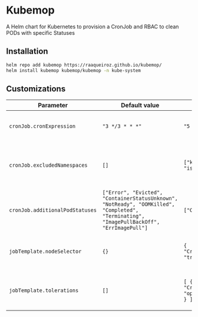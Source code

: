 # Kubemop
A Helm chart for Kubernetes to provision a CronJob and RBAC to clean PODs with specific Statuses

## Installation

```sh
helm repo add kubemop https://raaqueiroz.github.io/kubemop/
helm install kubemop kubemop/kubemop -n kube-system
```

## Customizations

| Parameter  | Default value | Sample custom | Description |
|------------|---------------|--------------|--------|
| `cronJob.cronExpression` | `"3 */3 * * *"` | `"5 4 */2 * *"` | Define recurrency of kubemop runs |
| `cronJob.excludedNamespaces` | `[]` | `["kube-system", "istio-system"]` | List of namespaces you want to exclude from cleanup |
| `cronJob.additionalPodStatuses` | `["Error", "Evicted", "ContainerStatusUnknown", "NotReady", "OOMKilled", "Completed", "Terminating", "ImagePullBackOff", "ErrImagePull"]` | `["CrashLoopBackOff"]` | Additional statuses you want to append to default list |
| `jobTemplate.nodeSelector` | `{}` | `{ "CriticalAddonsOnly": "true" }` | Node selector to look up for specific node |
| `jobTemplate.tolerations` | `[]` | `[ { "key": "CriticalAddonsOnly", "operator": "Exists" } ]` | Toleration to allow scale POD in specific work node |
